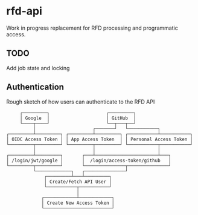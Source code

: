 # rfd-api

Work in progress replacement for RFD processing and programmatic access.

## TODO

Add job state and locking

## Authentication

Rough sketch of how users can authenticate to the RFD API

```
     ┌─────────┐                     ┌─────────┐
     │ Google  │                     │ GitHub  │
     └────┬────┘                     └──┬───┬──┘
          │                     ┌───────┘   └───────────┐
┌─────────┴─────────┐ ┌─────────┴─────────┐ ┌───────────┴───────────┐
│ OIDC Access Token │ │ App Access Token  │ │ Personal Access Token │
└─────────┬─────────┘ └─────────┬─────────┘ └───────────┬───────────┘
          │                     │                       │
┌─────────┴─────────┐       ┌───┴───────────────────────┴───┐
│ /login/jwt/google │       │  /login/access-token/github   │
└─────────┬─────────┘       └───────────────┬───────────────┘
          └─────────────┐   ┌───────────────┘
              ┌─────────┴───┴─────────┐
              │ Create/Fetch API User │
              └───────────┬───────────┘
                          │
             ┌────────────┴────────────┐
             │ Create New Access Token │
             └─────────────────────────┘
```